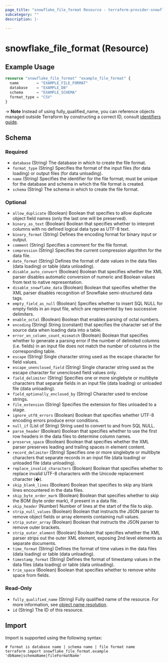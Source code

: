 ```yaml
---
page_title: "snowflake_file_format Resource - terraform-provider-snowflake"
subcategory: ""
description: |-
  
---
```


# snowflake_file_format (Resource)



## Example Usage

```terraform
resource "snowflake_file_format" "example_file_format" {
  name        = "EXAMPLE_FILE_FORMAT"
  database    = "EXAMPLE_DB"
  schema      = "EXAMPLE_SCHEMA"
  format_type = "CSV"
}
```

-> **Note** Instead of using fully_qualified_name, you can reference objects managed outside Terraform by constructing a correct ID, consult [identifiers guide](https://registry.terraform.io/providers/Snowflake-Labs/snowflake/latest/docs/guides/identifiers#new-computed-fully-qualified-name-field-in-resources).
<!-- TODO(SNOW-1634854): include an example showing both methods-->

<!-- schema generated by tfplugindocs -->
## Schema

### Required

- `database` (String) The database in which to create the file format.
- `format_type` (String) Specifies the format of the input files (for data loading) or output files (for data unloading).
- `name` (String) Specifies the identifier for the file format; must be unique for the database and schema in which the file format is created.
- `schema` (String) The schema in which to create the file format.

### Optional

- `allow_duplicate` (Boolean) Boolean that specifies to allow duplicate object field names (only the last one will be preserved).
- `binary_as_text` (Boolean) Boolean that specifies whether to interpret columns with no defined logical data type as UTF-8 text.
- `binary_format` (String) Defines the encoding format for binary input or output.
- `comment` (String) Specifies a comment for the file format.
- `compression` (String) Specifies the current compression algorithm for the data file.
- `date_format` (String) Defines the format of date values in the data files (data loading) or table (data unloading).
- `disable_auto_convert` (Boolean) Boolean that specifies whether the XML parser disables automatic conversion of numeric and Boolean values from text to native representation.
- `disable_snowflake_data` (Boolean) Boolean that specifies whether the XML parser disables recognition of Snowflake semi-structured data tags.
- `empty_field_as_null` (Boolean) Specifies whether to insert SQL NULL for empty fields in an input file, which are represented by two successive delimiters.
- `enable_octal` (Boolean) Boolean that enables parsing of octal numbers.
- `encoding` (String) String (constant) that specifies the character set of the source data when loading data into a table.
- `error_on_column_count_mismatch` (Boolean) Boolean that specifies whether to generate a parsing error if the number of delimited columns (i.e. fields) in an input file does not match the number of columns in the corresponding table.
- `escape` (String) Single character string used as the escape character for field values.
- `escape_unenclosed_field` (String) Single character string used as the escape character for unenclosed field values only.
- `field_delimiter` (String) Specifies one or more singlebyte or multibyte characters that separate fields in an input file (data loading) or unloaded file (data unloading).
- `field_optionally_enclosed_by` (String) Character used to enclose strings.
- `file_extension` (String) Specifies the extension for files unloaded to a stage.
- `ignore_utf8_errors` (Boolean) Boolean that specifies whether UTF-8 encoding errors produce error conditions.
- `null_if` (List of String) String used to convert to and from SQL NULL.
- `parse_header` (Boolean) Boolean that specifies whether to use the first row headers in the data files to determine column names.
- `preserve_space` (Boolean) Boolean that specifies whether the XML parser preserves leading and trailing spaces in element content.
- `record_delimiter` (String) Specifies one or more singlebyte or multibyte characters that separate records in an input file (data loading) or unloaded file (data unloading).
- `replace_invalid_characters` (Boolean) Boolean that specifies whether to replace invalid UTF-8 characters with the Unicode replacement character (�).
- `skip_blank_lines` (Boolean) Boolean that specifies to skip any blank lines encountered in the data files.
- `skip_byte_order_mark` (Boolean) Boolean that specifies whether to skip the BOM (byte order mark), if present in a data file.
- `skip_header` (Number) Number of lines at the start of the file to skip.
- `strip_null_values` (Boolean) Boolean that instructs the JSON parser to remove object fields or array elements containing null values.
- `strip_outer_array` (Boolean) Boolean that instructs the JSON parser to remove outer brackets.
- `strip_outer_element` (Boolean) Boolean that specifies whether the XML parser strips out the outer XML element, exposing 2nd level elements as separate documents.
- `time_format` (String) Defines the format of time values in the data files (data loading) or table (data unloading).
- `timestamp_format` (String) Defines the format of timestamp values in the data files (data loading) or table (data unloading).
- `trim_space` (Boolean) Boolean that specifies whether to remove white space from fields.

### Read-Only

- `fully_qualified_name` (String) Fully qualified name of the resource. For more information, see [object name resolution](https://docs.snowflake.com/en/sql-reference/name-resolution).
- `id` (String) The ID of this resource.

## Import

Import is supported using the following syntax:

```shell
# format is database name | schema name | file format name
terraform import snowflake_file_format.example 'dbName|schemaName|fileFormatName'
```

